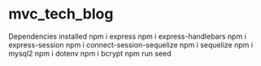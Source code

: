 # mvc_tech_blog

Dependencies installed
npm i express
npm i express-handlebars
npm i express-session
npm i connect-session-sequelize
npm i sequelize
npm i mysql2
npm i dotenv
npm i bcrypt
npm run seed